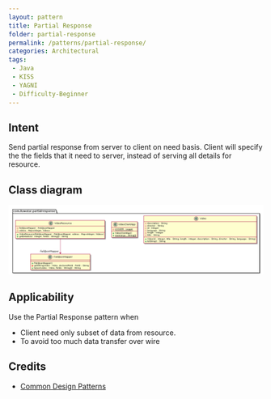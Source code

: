 ```yaml
---
layout: pattern
title: Partial Response
folder: partial-response
permalink: /patterns/partial-response/
categories: Architectural
tags:
 - Java
 - KISS
 - YAGNI
 - Difficulty-Beginner
---
```


## Intent
Send partial response from server to client on need basis. Client will specify the the fields
that it need to server, instead of serving all details for resource. 

## Class diagram
![alt text](./etc/partial-response.urm.png "partial-response")

## Applicability
Use the Partial Response pattern when

* Client need only subset of data from resource.
* To avoid too much data transfer over wire

## Credits

* [Common Design Patterns](https://cloud.google.com/apis/design/design_patterns)
